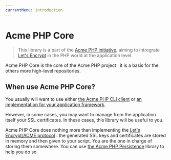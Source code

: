 ```yaml
---
currentMenu: introduction
---
```


# Acme PHP Core

> This library is a part of the [Acme PHP initiative](https://github.com/acmephp),
> aiming to intregrate [Let's Encrypt](https://github.com/acmephp)
> in the PHP world at the application level.

Acme PHP Core is the core of the Acme PHP project : it is a basis for the others more
high-level repositories.

## When use Acme PHP Core?

You usually will want to use either [the Acme PHP CLI client](https://github.com/acmephp/cli)
or [an implementation for your application framework](https://github.com/acmephp).

However, in some cases, you may want to manage from the application itself your SSL certificates.
In these cases, this library will be useful to you.

Acme PHP Core does nothing more than implementing the
[Let's Encrypt/ACME protocol](https://github.com/letsencrypt/acme-spec) : the generated SSL keys
and certificates are stored in memory and then given to your script. You are the one in charge
of storing them somewhere. You can use
[the Acme PHP Persistence](https://github.com/acmephp/persistence) library to help you do so.
